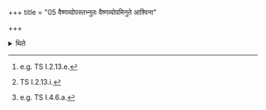 +++
title = "05 वैष्णव्योपस्तभ्नुतः वैष्णव्योपमिनुते आश्विना"

+++

<details><summary>थिते</summary>

5. They prop (the Havirdhāna-carts) with a verse connected with Viṣṇu.[^1] with a verse connected with Viṣṇu[^2] one, fixes (a post) and with a verse connected with Aśvins,[^3] they make them (the carts) properly set.   

[^1]: e.g. TS I.2.13.e.   

[^2]: TS I.2.13.i.  

[^3]: e.g. TS I.4.6.a.  
</details>

